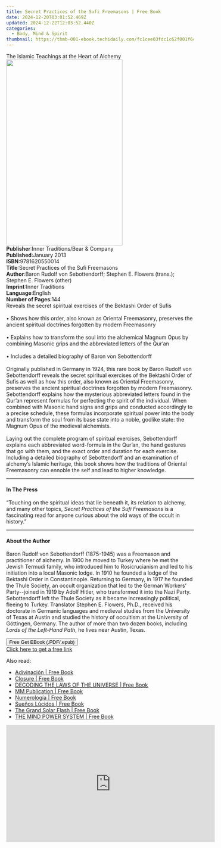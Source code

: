 ```yaml
---
title: Secret Practices of the Sufi Freemasons | Free Book
date: 2024-12-20T03:01:52.469Z
updated: 2024-12-22T12:03:52.440Z
categories:
  - Body, Mind & Spirit
thumbnail: https://thmb-001-ebook.techidaily.com/fc1cee03fdc1c62f001f6c821721dbe49da36882f20919deaa811c7ccb65c18d.jpg
---
```

<main id="book-container">
  <div class="flex flex-col">
    <div class="book-brief flex-1 py-6 px-4 sm:p-6 md:py-10 md:px-8">
      <!-- brief-->
      <div class="book-brief-main">
        The Islamic Teachings at the Heart of Alchemy
      </div>
    </div>
    <div
      class="book-meta-info flex-1 grid gap-4 col-start-1 col-end-3 row-start-1 sm:mb-6 sm:grid-cols-4 lg:gap-6 lg:col-start-2 lg:row-end-6 lg:row-span-6 lg:mb-0"
    >
      <div
        class="book-meta-info-left place-content-center mt-4 p-4 text-sm leading-6 col-start-2 col-span-2 dark:text-slate-400"
      >
        <img
          class="w-full h-500 object-cover rounded-lg sm:h-255 sm:col-span-2 lg:col-span-full"
          src="https://img-001-ebook.techidaily.com/99bd53d3b9dff532d97ca027e11d0d19ccdf3d4062aa93a5db9a69658d157e72.jpg"
          alt=""
          width="312"
          height="500"
        />
      </div>
      <div
        class="book-meta-info-right mt-2 col-start-1 row-start-2 col-span-3 self-center"
      >
        <!-- meta data  -->
        <div class="flex flex-col px-4 md:px-8">
          <div class="flex-1">
            <strong>Publisher</strong>:<span class="px-2"
              >Inner Traditions/Bear &amp; Company</span
            >
          </div>
          <div class="flex-1">
            <strong>Published</strong>:<span class="px-2">January 2013</span>
          </div>
          <div class="flex-1">
            <strong>ISBN</strong>:<span class="px-2">9781620550014</span>
          </div>
          <div class="flex-1">
            <strong>Title</strong>:<span class="px-2"
              >Secret Practices of the Sufi Freemasons</span
            >
          </div>
          <div class="flex-1">
            <strong>Author</strong>:<span class="px-2"
              >Baron Rudolf von Sebottendorff; Stephen E. Flowers (trans.);
              Stephen E. Flowers (other)</span
            >
          </div>
          <div class="flex-1">
            <strong>Imprint</strong>:<span class="px-2">Inner Traditions</span>
          </div>
          <div class="flex-1">
            <strong>Language</strong>:<span class="px-2">English</span>
          </div>
          <div class="flex-1">
            <strong>Number of Pages</strong>:<span class="px-2">144</span>
          </div>
        </div>
      </div>
    </div>
    <div class="book-description flex-1 py-6 px-4 sm:p-6 md:py-10 md:px-8">
      <div class="book-description-main">
        <div accordion-content="" id="description">
          Reveals the secret spiritual exercises of the Bektashi Order of Sufis
          <br />
          <br />• Shows how this order, also known as Oriental Freemasonry,
          preserves the ancient spiritual doctrines forgotten by modern
          Freemasonry <br />
          <br />• Explains how to transform the soul into the alchemical Magnum
          Opus by combining Masonic grips and the abbreviated letters of the
          Qur’an <br />
          <br />• Includes a detailed biography of Baron von Sebottendorff
          <br />
          <br />Originally published in Germany in 1924, this rare book by Baron
          Rudolf von Sebottendorff reveals the secret spiritual exercises of the
          Bektashi Order of Sufis as well as how this order, also known as
          Oriental Freemasonry, preserves the ancient spiritual doctrines
          forgotten by modern Freemasonry. Sebottendorff explains how the
          mysterious abbreviated letters found in the Qur’an represent formulas
          for perfecting the spirit of the individual. When combined with
          Masonic hand signs and grips and conducted accordingly to a precise
          schedule, these formulas incorporate spiritual power into the body and
          transform the soul from its base state into a noble, godlike state:
          the Magnum Opus of the medieval alchemists. <br />
          <br />Laying out the complete program of spiritual exercises,
          Sebottendorff explains each abbreviated word-formula in the Qur’an,
          the hand gestures that go with them, and the exact order and duration
          for each exercise. Including a detailed biography of Sebottendorff and
          an examination of alchemy’s Islamic heritage, this book shows how the
          traditions of Oriental Freemasonry can ennoble the self and lead to
          higher knowledge.
        </div>
        <div class="accordion-fader"></div>
      </div>
    </div>
    <div class="book-excerpts flex-1 py-6 px-4 sm:p-6 md:py-10 md:px-8">
      <!-- excerpts-->
      <div class="book-excerpts-main">
        <hr />
        <h4 class="placeholder placeholder-heading">
          <span>In The Press</span>
        </h4>
        <p>
          “Touching on the spiritual ideas that lie beneath it, its relation to
          alchemy, and many other topics,
          <i>Secret Practices of the Sufi Freemasons</i> is a fascinating read
          for anyone curious about the old ways of the occult in history.”
        </p>
      </div>
    </div>
    <div class="book-about-author flex-1 py-6 px-4 sm:p-6 md:py-10 md:px-8">
      <!-- about author-->
      <div class="book-main-author-main">
        <hr />
        <h4 class="placeholder placeholder-heading">
          <span>About the Author</span>
        </h4>
        <p>
          Baron Rudolf von Sebottendorff (1875-1945) was a Freemason and
          practitioner of alchemy. In 1900 he moved to Turkey where he met the
          Jewish Termudi family, who introduced him to Rosicrucianism and led to
          his initiation into a local Masonic lodge. In 1910 he founded a lodge
          of the Bektashi Order in Constantinople. Returning to Germany, in 1917
          he founded the Thule Society, an occult organization that led to the
          German Workers’ Party--joined in 1919 by Adolf Hitler, who transformed
          it into the Nazi Party. Sebottendorff left the Thule Society as it
          became increasingly political, fleeing to Turkey. Translator Stephen
          E. Flowers, Ph.D., received his doctorate in Germanic languages and
          medieval studies from the University of Texas at Austin and studied
          the history of occultism at the University of Göttingen, Germany. The
          author of more than two dozen books, including
          <i>Lords of the Left-Hand Path</i>, he lives near Austin, Texas.
        </p>
      </div>
    </div>
    <div class="book-free-get flex-1 py-6 px-4 sm:p-6 md:py-10 md:px-8">
      <button
        id="btn-free-get"
        class="bg-blue-500 hover:bg-blue-700 text-white font-bold py-2 px-4 rounded"
      >
        Free Get EBook (.PDF/.epub)
      </button>
      <div id="countdown-display" class="px-2 text-lg mt-2"></div>
      <a
        id="free-link"
        class="hidden bg-blue-500 hover:bg-blue-700 text-white font-bold py-2 px-4 rounded"
        href="https://www.ebooks.com/en-us/book/95782157/secret-practices-of-the-sufi-freemasons/baron-rudolf-von-sebottendorff/"
        target="_blank"
        >Click here to get a free link</a
      >
    </div>
    <script>
      let countdownTime = 0;
      let countdownInterval = null;
      document
        .getElementById('btn-free-get')
        .addEventListener('click', startCountdown);
      function startCountdown() {
        countdownTime = new Date().getTime() + 60000 * 3;
        countdownInterval = setInterval(updateCountdown, 1000);
        document.getElementById('btn-free-get').disabled = true;
        document
          .getElementById('btn-free-get')
          .classList.add('bg-gray-500', 'cursor-not-allowed');
      }
      function updateCountdown() {
        let currentTime = new Date().getTime();
        let timeLeft = countdownTime - currentTime;
        let secondsLeft = Math.floor(timeLeft / 1000);
        document.getElementById('countdown-display').innerHTML =
          `Remaining time: ${secondsLeft} seconds.`;
        if (secondsLeft <= 0) {
          clearInterval(countdownInterval);
          document.getElementById('btn-free-get').classList.add('hidden');
          document.getElementById('free-link').classList.remove('hidden');
          document.getElementById('countdown-display').innerHTML = '';
        }
      }
    </script>
  </div>
</main>

<ins class="adsbygoogle"
      style="display:block"
      data-ad-client="ca-pub-7571918770474297"
      data-ad-slot="8358498916"
      data-ad-format="auto"
      data-full-width-responsive="true"></ins>
    

<span class="atpl-alsoreadstyle">Also read:</span>
<div><ul>
<li><a href="https://novels-ebooks.techidaily.com/210851891-9781761038921-adivinacion/"><u>Adivinación | Free Book</u></a></li>
<li><a href="https://novels-ebooks.techidaily.com/210852098-9798889269885-closure/"><u>Closure | Free Book</u></a></li>
<li><a href="https://novels-ebooks.techidaily.com/210851995-9780645249248-decoding-the-laws-of-the-universe/"><u>DECODING THE LAWS OF THE UNIVERSE | Free Book</u></a></li>
<li><a href="https://novels-ebooks.techidaily.com/210851998-9798988311010-mm-publication/"><u>MM Publication | Free Book</u></a></li>
<li><a href="https://novels-ebooks.techidaily.com/210852167-9781761038853-numerologia/"><u>Numerología | Free Book</u></a></li>
<li><a href="https://novels-ebooks.techidaily.com/210851883-9781761038983-suenos-lucidos/"><u>Sueños Lúcidos | Free Book</u></a></li>
<li><a href="https://novels-ebooks.techidaily.com/210851801-9798218147051-the-grand-solar-flash/"><u>The Grand Solar Flash | Free Book</u></a></li>
<li><a href="https://novels-ebooks.techidaily.com/210852019-9783988313539-the-mind-power-system/"><u>THE MIND POWER SYSTEM | Free Book</u></a></li>
</ul></div>

<!-- affiliate ads begin -->
<iframe width="560" height="315" src="https://www.youtube.com/embed/jnITUsxMz5s?si=ohwRVH6eWhVnC6Xf" title="YouTube video player" frameborder="0" allow="accelerometer; autoplay; clipboard-write; encrypted-media; gyroscope; picture-in-picture; web-share" referrerpolicy="strict-origin-when-cross-origin" allowfullscreen></iframe>
<!-- affiliate ads end -->

